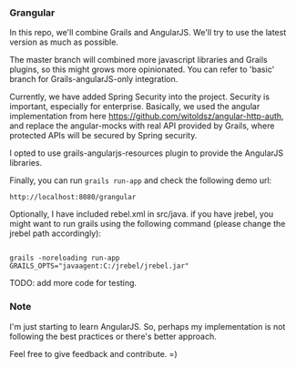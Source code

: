 ### Grangular

In this repo, we'll combine Grails and AngularJS. We'll try to use the latest version as much as possible.

The master branch will combined more javascript libraries and Grails plugins, so this might grows more opinionated.
You can refer to 'basic' branch for Grails-angularJS-only integration.

Currently, we have added Spring Security into the project. Security is important, especially for enterprise.
Basically, we used the angular implementation from here https://github.com/witoldsz/angular-http-auth, and replace the angular-mocks with real API provided by Grails, where protected APIs will be secured by Spring security.

I opted to use grails-angularjs-resources plugin to provide the AngularJS libraries. 

Finally, you can run <code>grails run-app</code> and check the following demo url:

<code>http://localhost:8080/grangular</code>

Optionally, I have included rebel.xml in src/java. if you have jrebel, you might want to run grails using the following command (please change the jrebel path accordingly):

<code>
grails -noreloading run-app GRAILS_OPTS="javaagent:C:/jrebel/jrebel.jar"
</code>

TODO: add more code for testing.

### Note

I'm just starting to learn AngularJS. So, perhaps my implementation is not following the best practices or there's better approach.

Feel free to give feedback and contribute. =)

